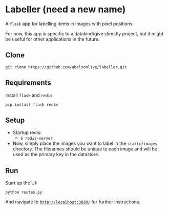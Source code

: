 Labeller (need a new name)
============================

A `flask` app for labelling items in images with pixel positions.

For now, this app is specific to a datakind/give-directly project, but it might be useful for other applications in the future.

## Clone
```
git clone https://github.com/abelsonlive/labeller.git
``` 

## Requirements
Install `flask` and `redis`:
```
pip install flask redis
```

## Setup
* Startup redis:
  * `$ redis-server`
* Now, simply place the images you want to label in the `static/images` directory.  The filenames should be unique to each image and will be used as the primary key in the datastore.

## Run
Start up the UI:
```
python routes.py
```
And navigate to [`http://localhost:3030/`](http://localhost:3030/) for further instructions.


